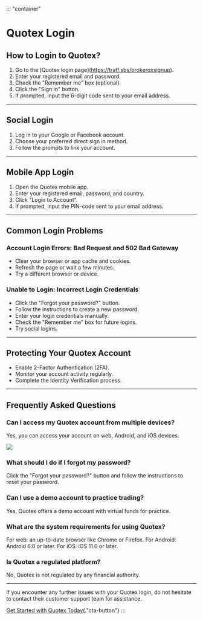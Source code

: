 ::: \"container\"
# Quotex Login

## How to Login to Quotex?

1.  Go to the \[Quotex login page\](https://traff.sbs/brokerqxsignup).
2.  Enter your registered email and password.
3.  Check the "Remember me" box (optional).
4.  Click the "Sign in" button.
5.  If prompted, input the 6-digit code sent to your email address.

------------------------------------------------------------------------

## Social Login

1.  Log in to your Google or Facebook account.
2.  Choose your preferred direct sign in method.
3.  Follow the prompts to link your account.

------------------------------------------------------------------------

## Mobile App Login

1.  Open the Quotex mobile app.
2.  Enter your registered email, password, and country.
3.  Click "Login to Account".
4.  If prompted, input the PIN-code sent to your email address.

------------------------------------------------------------------------

## Common Login Problems

### Account Login Errors: Bad Request and 502 Bad Gateway

-   Clear your browser or app cache and cookies.
-   Refresh the page or wait a few minutes.
-   Try a different browser or device.

### Unable to Login: Incorrect Login Credentials

-   Click the "Forgot your password?" button.
-   Follow the instructions to create a new password.
-   Enter your login credentials manually.
-   Check the "Remember me" box for future logins.
-   Try social logins.

------------------------------------------------------------------------

## Protecting Your Quotex Account

-   Enable 2-Factor Authentication (2FA).
-   Monitor your account activity regularly.
-   Complete the Identity Verification process.

------------------------------------------------------------------------

## Frequently Asked Questions

### Can I access my Quotex account from multiple devices?

Yes, you can access your account on web, Android, and iOS devices.

[![](https://static.quotex.io/files/4_en/300_250.jpg)](https://traff.sbs/brokerqxlid)

### What should I do if I forgot my password?

Click the "Forgot your password?" button and follow the instructions to
reset your password.

### Can I use a demo account to practice trading?

Yes, Quotex offers a demo account with virtual funds for practice.

### What are the system requirements for using Quotex?

For web: an up-to-date browser like Chrome or Firefox. For Android:
Android 6.0 or later. For iOS: iOS 11.0 or later.

### Is Quotex a regulated platform?

No, Quotex is not regulated by any financial authority.

------------------------------------------------------------------------

If you encounter any further issues with your Quotex login, do not
hesitate to contact their customer support team for assistance.

[Get Started with Quotex
Today](\%22https://traff.sbs/brokerqxsignup\%22){."cta-button"}
:::

